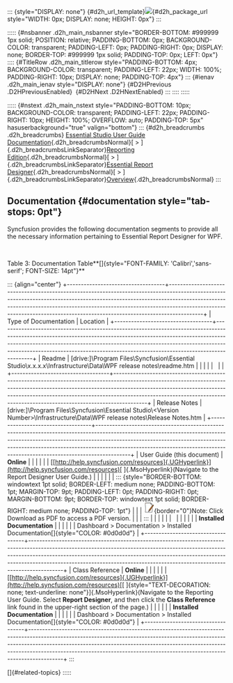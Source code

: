::: {style="DISPLAY: none"}
[](ms-xhelp:///?Id=d2h_url_template){#d2h_url_template}![](!package_url!){#d2h_package_url style="WIDTH: 0px; DISPLAY: none; HEIGHT: 0px"}
:::

::::: {#nsbanner .d2h_main_nsbanner style="BORDER-BOTTOM: #999999 1px solid; POSITION: relative; PADDING-BOTTOM: 0px; BACKGROUND-COLOR: transparent; PADDING-LEFT: 0px; PADDING-RIGHT: 0px; DISPLAY: none; BORDER-TOP: #999999 1px solid; PADDING-TOP: 0px; LEFT: 0px"}
:::: {#TitleRow .d2h_main_titlerow style="PADDING-BOTTOM: 4px; BACKGROUND-COLOR: transparent; PADDING-LEFT: 22px; WIDTH: 100%; PADDING-RIGHT: 10px; DISPLAY: none; PADDING-TOP: 4px"}
::: {#ienav .d2h_main_ienav style="DISPLAY: none"}
[](ms-xhelp:///?Id=8cb74c38-67e3-4688-96fd-49e0c18bd0cd){#D2HPrevious .D2HPreviousEnabled}  [](ms-xhelp:///?Id=3f453d18-bb28-4221-a411-9747f57eb025){#D2HNext .D2HNextEnabled}
:::
::::
:::::

::::: {#nstext .d2h_main_nstext style="PADDING-BOTTOM: 10px; BACKGROUND-COLOR: transparent; PADDING-LEFT: 22px; PADDING-RIGHT: 10px; HEIGHT: 100%; OVERFLOW: auto; PADDING-TOP: 5px" hasuserbackground="true" valign="bottom"}
::: {#d2h_breadcrumbs .d2h_breadcrumbs}
[Essential Studio User Guide Documentation](ms-xhelp:///?Id=12457748-09e3-4d74-a240-8e049cedf030){.d2h_breadcrumbsNormal}[ \> ]{.d2h_breadcrumbsLinkSeparator}[Reporting Edition](ms-xhelp:///?Id=027aa5b6-6676-4f93-ad23-c20e8c45792e){.d2h_breadcrumbsNormal}[ \> ]{.d2h_breadcrumbsLinkSeparator}[Essential Report Designer](ms-xhelp:///?Id=13523a4c-1234-40c4-88a7-c4bb8909d778){.d2h_breadcrumbsNormal}[ \> ]{.d2h_breadcrumbsLinkSeparator}[Overview](ms-xhelp:///?Id=78341c14-6b71-4839-80f6-42d25cba537d){.d2h_breadcrumbsNormal}
:::

## Documentation {#documentation style="tab-stops: 0pt"}

Syncfusion provides the following documentation segments to provide all the necessary information pertaining to Essential Report Designer for WPF.

 

Table 3: Documentation Table**[]{style="FONT-FAMILY: 'Calibri','sans-serif'; FONT-SIZE: 14pt"}**

::: {align="center"}
+-----------------------------------+------------------------------------------------------------------------------------------------------------------------------------------------------------------------------------------------------------------------------------------------------------------------------------------------------------------------------------+
| Type of Documentation             | Location                                                                                                                                                                                                                                                                                                                           |
+-----------------------------------+------------------------------------------------------------------------------------------------------------------------------------------------------------------------------------------------------------------------------------------------------------------------------------------------------------------------------------+
| Readme                            | \[drive:\]\\Program Files\\Syncfusion\\Essential Studio\\x.x.x.x\\Infrastructure\\Data\\WPF release notes\\readme.htm                                                                                                                                                                                                              |
|                                   |                                                                                                                                                                                                                                                                                                                                    |
|                                   |                                                                                                                                                                                                                                                                                                                                    |
+-----------------------------------+------------------------------------------------------------------------------------------------------------------------------------------------------------------------------------------------------------------------------------------------------------------------------------------------------------------------------------+
| Release Notes                     | \[drive:\]\\Program Files\\Syncfusion\\Essential Studio\\\<Version Number\>\\Infrastructure\\Data\\WPF release notes\\Release Notes.htm                                                                                                                                                                                            |
+-----------------------------------+------------------------------------------------------------------------------------------------------------------------------------------------------------------------------------------------------------------------------------------------------------------------------------------------------------------------------------+
| User Guide (this document)        | **Online**                                                                                                                                                                                                                                                                                                                         |
|                                   |                                                                                                                                                                                                                                                                                                                                    |
|                                   | [[http://help.syncfusion.com/resources]{.UGHyperlink}](http://help.syncfusion.com/resources)[ ]{.MsoHyperlink}(Navigate to the Report Designer User Guide.)                                                                                                                                                                        |
|                                   |                                                                                                                                                                                                                                                                                                                                    |
|                                   | ::: {style="BORDER-BOTTOM: windowtext 1pt solid; BORDER-LEFT: medium none; PADDING-BOTTOM: 1pt; MARGIN-TOP: 9pt; PADDING-LEFT: 0pt; PADDING-RIGHT: 0pt; MARGIN-BOTTOM: 9pt; BORDER-TOP: windowtext 1pt solid; BORDER-RIGHT: medium none; PADDING-TOP: 1pt"}                                                                        |
|                                   | ![](ImagesExt/image108_2.jpg){border="0"}Note: Click Download as PDF to access a PDF version.                                                                                                                                                                                                                                      |
|                                   | :::                                                                                                                                                                                                                                                                                                                                |
|                                   |                                                                                                                                                                                                                                                                                                                                    |
|                                   |                                                                                                                                                                                                                                                                                                                                    |
|                                   |                                                                                                                                                                                                                                                                                                                                    |
|                                   | **Installed Documentation**                                                                                                                                                                                                                                                                                                        |
|                                   |                                                                                                                                                                                                                                                                                                                                    |
|                                   | Dashboard \> Documentation \> Installed Documentation[]{style="COLOR: #0d0d0d"}                                                                                                                                                                                                                                                    |
+-----------------------------------+------------------------------------------------------------------------------------------------------------------------------------------------------------------------------------------------------------------------------------------------------------------------------------------------------------------------------------+
| Class Reference                   | **Online**                                                                                                                                                                                                                                                                                                                         |
|                                   |                                                                                                                                                                                                                                                                                                                                    |
|                                   | [[http://help.syncfusion.com/resources]{.UGHyperlink}](http://help.syncfusion.com/resources)[[ ]{style="TEXT-DECORATION: none; text-underline: none"}]{.MsoHyperlink}(Navigate to the Reporting User Guide. Select **Report Designer**, and then click the **Class Reference** link found in the upper-right section of the page.) |
|                                   |                                                                                                                                                                                                                                                                                                                                    |
|                                   | **Installed Documentation**                                                                                                                                                                                                                                                                                                        |
|                                   |                                                                                                                                                                                                                                                                                                                                    |
|                                   | Dashboard \> Documentation \> Installed Documentation[]{style="COLOR: #0d0d0d"}                                                                                                                                                                                                                                                    |
+-----------------------------------+------------------------------------------------------------------------------------------------------------------------------------------------------------------------------------------------------------------------------------------------------------------------------------------------------------------------------------+
:::

[]{#related-topics}
:::::
